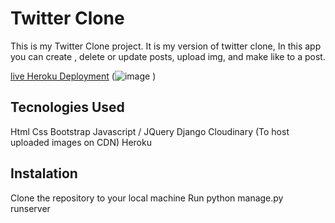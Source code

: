 # Twitter Clone
This is my  Twitter Clone project. It is my version of twitter clone, In this app you can create , delete or update posts, upload img, and make like to a post.

[live Heroku Deployment](https://twitterclone-yandys.herokuapp.com/)
(![image](------------------------)
)
## Tecnologies Used
Html
Css
Bootstrap
Javascript / JQuery
Django
Cloudinary (To host uploaded images on CDN)
Heroku

## Instalation
Clone the repository to your local machine
Run python manage.py runserver


